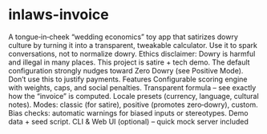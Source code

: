 # inlaws-invoice

A tongue‑in‑cheek “wedding economics” toy app that satirizes dowry culture by turning it into a
transparent, tweakable calculator. Use it to spark conversations, not to normalize dowry.
Ethics disclaimer: Dowry is harmful and illegal in many places. This project is satire + tech
demo. The default configuration strongly nudges toward Zero Dowry (see Positive Mode).
Don’t use this to justify payments.
Features
Configurable scoring engine with weights, caps, and social penalties.
Transparent formula – see exactly how the “invoice” is computed.
Locale presets (currency, language, cultural notes).
Modes: classic (for satire), positive (promotes zero‑dowry), custom.
Bias checks: automatic warnings for biased inputs or stereotypes.
Demo data + seed script.
CLI & Web UI (optional) – quick mock server included
